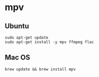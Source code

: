 # mpv

## Ubuntu

```
sudo apt-get update
sudo apt-get install -y mpv ffmpeg flac
```

## Mac OS

```
brew update && brew install mpv
```